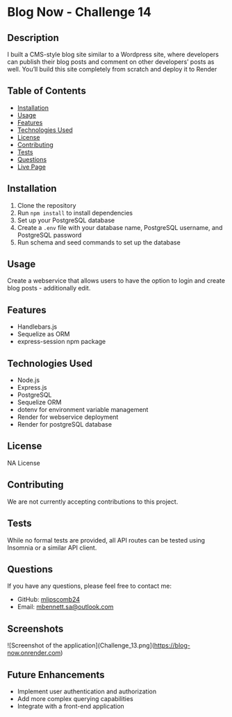 # Blog Now - Challenge 14

## Description
I built a CMS-style blog site similar to a Wordpress site, where developers can publish their blog posts and comment on other developers’ posts as well. You’ll build this site completely from scratch and deploy it to Render

## Table of Contents
* [Installation](#installation)
* [Usage](#usage)
* [Features](#features)
* [Technologies Used](#technologies-used)
* [License](#license)
* [Contributing](#contributing)
* [Tests](#tests)
* [Questions](#questions)
* [Live Page](#screenshots)


## Installation
1. Clone the repository
2. Run `npm install` to install dependencies
3. Set up your PostgreSQL database
4. Create a `.env` file with your database name, PostgreSQL username, and PostgreSQL password
5. Run schema and seed commands to set up the database

## Usage
Create a webservice that allows users to have the option to login and create blog posts - additionally edit. 

## Features
- Handlebars.js
- Sequelize as ORM
- express-session npm package

## Technologies Used
- Node.js
- Express.js
- PostgreSQL
- Sequelize ORM
- dotenv for environment variable management
- Render for webservice deployment
- Render for postgreSQL database

## License
NA License

## Contributing
We are not currently accepting contributions to this project.

## Tests
While no formal tests are provided, all API routes can be tested using Insomnia or a similar API client.

## Questions
If you have any questions, please feel free to contact me:
* GitHub: [mlipscomb24](https://github.com/mlipscomb24)
* Email: mbennett.sa@outlook.com


## Screenshots
![Screenshot of the application](Challenge_13.png](https://blog-now.onrender.com)

## Future Enhancements
- Implement user authentication and authorization
- Add more complex querying capabilities
- Integrate with a front-end application
